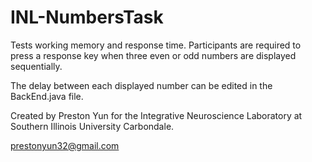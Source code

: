 # INL-NumbersTask
Tests working memory and response time. Participants are required to press a response key when three even or odd numbers are displayed sequentially.

The delay between each displayed number can be edited in the BackEnd.java file.


Created by Preston Yun for the Integrative Neuroscience Laboratory at Southern Illinois University Carbondale.

prestonyun32@gmail.com
